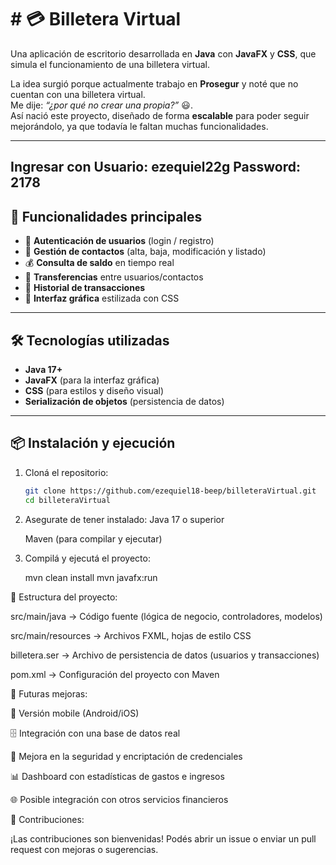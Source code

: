 # # 💳 Billetera Virtual

Una aplicación de escritorio desarrollada en **Java** con **JavaFX** y **CSS**, que simula el funcionamiento de una billetera virtual.  

La idea surgió porque actualmente trabajo en **Prosegur** y noté que no cuentan con una billetera virtual.  
Me dije: *“¿por qué no crear una propia?”* 😃.  
Así nació este proyecto, diseñado de forma **escalable** para poder seguir mejorándolo, ya que todavía le faltan muchas funcionalidades.

---
Ingresar con Usuario: ezequiel22g  Password: 2178
---
## 🚀 Funcionalidades principales

- 🔑 **Autenticación de usuarios** (login / registro)  
- 👥 **Gestión de contactos** (alta, baja, modificación y listado)  
- 💰 **Consulta de saldo** en tiempo real  
- 💸 **Transferencias** entre usuarios/contactos  
- 📝 **Historial de transacciones**  
- 🎨 **Interfaz gráfica** estilizada con CSS  

---

## 🛠️ Tecnologías utilizadas

- **Java 17+**  
- **JavaFX** (para la interfaz gráfica)  
- **CSS** (para estilos y diseño visual)  
- **Serialización de objetos** (persistencia de datos)  

---

## 📦 Instalación y ejecución

1. Cloná el repositorio:
   ```bash
   git clone https://github.com/ezequiel18-beep/billeteraVirtual.git
   cd billeteraVirtual
2. Asegurate de tener instalado:
    Java 17 o superior
    
    Maven (para compilar y ejecutar)
  
3. Compilá y ejecutá el proyecto:
  
    mvn clean install
    mvn javafx:run

📂 Estructura del proyecto:

   src/main/java → Código fuente (lógica de negocio, controladores, modelos)
    
   src/main/resources → Archivos FXML, hojas de estilo CSS
    
   billetera.ser → Archivo de persistencia de datos (usuarios y transacciones)
    
   pom.xml → Configuración del proyecto con Maven

🔮 Futuras mejoras:

   📱 Versión mobile (Android/iOS)
    
   🗄️ Integración con una base de datos real
    
   🔐 Mejora en la seguridad y encriptación de credenciales
    
   📊 Dashboard con estadísticas de gastos e ingresos
    
   🌐 Posible integración con otros servicios financieros

🤝 Contribuciones:

  ¡Las contribuciones son bienvenidas!
  Podés abrir un issue o enviar un pull request con mejoras o sugerencias.
     
